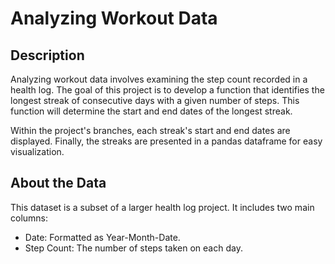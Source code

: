 # Analyzing Workout Data

## Description
Analyzing workout data involves examining the step count recorded in a health log. The goal of this project is to develop a function that identifies the longest streak of consecutive days with a given number of steps. This function will determine the start and end dates of the longest streak.

Within the project's branches, each streak's start and end dates are displayed. Finally, the streaks are presented in a pandas dataframe for easy visualization.

## About the Data
This dataset is a subset of a larger health log project. It includes two main columns:
- Date: Formatted as Year-Month-Date.
- Step Count: The number of steps taken on each day.
